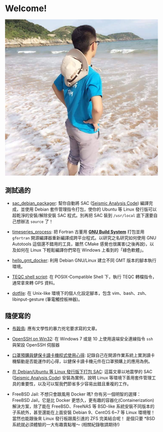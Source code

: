 # Welcome!

<img src="images/photo.jpg" alt="I don't know what it is" height="50%"/>

## 測試過的

* [sac_debian_packager](https://github.com/sean0921/sac_debian_packager): 幫你自動將 SAC ([Seismic Analysis Code](http://ds.iris.edu/ds/nodes/dmc/software/downloads/sac/)) 編譯完成，並使用 Debian 套件管理指令打包，使你的 Ubuntu 等 Linux 發行版可以超乾淨的安裝/解除安裝 SAC 程式。別再把 SAC 裝到 `/usr/local` 底下還要自己想辦法 `source` 了！

* [timeseries_process](https://github.com/sean0921/timeseries_process): 把 Fortran 古董用 [**GNU Build System**](https://en.wikipedia.org/wiki/GNU_Build_System) 打包並用 `gfortran` 開源編譯器重新編譯成跨平台程式。以研究之名研究如何使用 GNU Autotools 這個還不錯用的工具，雖然 CMake 感覺也很厲害(之後再說)，以及如何在 Linux 下輕鬆編譯你們常在 Windows 上看到的「綠色軟體」。

* [hello_gmt_docker](https://github.com/sean0921/hello_gmt_docker): 利用 Debian GNU/Linux 建立不同 GMT 版本的腳本執行環境。

* [TEQC shell script](https://github.com/sean0921/teqc_sh_script): 在 POSIX-Compatible Shell 下，執行 TEQC 轉檔指令，通常拿來轉 GPS 資料。

* [dotfile](https://github.com/sean0921/dotfile): 在 Unix-like 環境下的個人化設定腳本，包含 vim、bash、zsh、libinput-gesture (筆電觸控板神器)。

## 隨便寫的

* [布穀鳥](articles/cuckoo): 應有文學性的暴力兇宅要求寫的文章。

* [OpenSSH on Win32](articles/openssh_win32.md): 在 Windows 7 或是 10 上使用遠端安全連線指令 `ssh` 與架設 OpenSSH 伺服器

* [口罩預購與健保卡讀卡機程式使用心得](articles/nhiicc_exp_note.md): 記錄自己在開源作業系統上實測讀卡機驅動是否能運作的心得，以健保卡讀卡機元件在口罩預購上的應用為例。

* [在 Debian/Ubuntu 等 Linux 發行版下打包 SAC](articles/sac_debian_packaging.md): 這篇文章以地震學的 SAC ([Seismic Analysis Code](http://ds.iris.edu/ds/nodes/dmc/software/downloads/sac/)) 安裝為實例，說明 Linux 等環境下善用套件管理工具的重要性，以及可以幫我們節省多少容易出錯且重複的工作。

* FreeBSD Jail: 不想只會跟風用 Docker 嗎? 你有另一個明智的選擇：FreeBSD Jail，它是比 Docker 更悠久，更有趣的容器化(Containerization)解決方案，除了能在 FreeBSD、FreeNAS 等 BSD-like 系統安裝不同版本的子系統外，甚至還能在上面安裝 Debian 9、CentOS 6~7 等 Linux 環境喔！ 當然也能跟後來 Linux 發行板跟風引進的 ZFS 完美結合呢！ 是個只要 \*BSD 系統就必須體驗的一大有趣賣點喔～ (相關紀錄敬請期待!)

